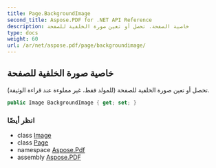 ```yaml
---
title: Page.BackgroundImage
second_title: Aspose.PDF for .NET API Reference
description: خاصية الصفحة. تحصل أو تعين صورة الخلفية للصفحة
type: docs
weight: 60
url: /ar/net/aspose.pdf/page/backgroundimage/
---
```

## خاصية صورة الخلفية للصفحة

تحصل أو تعين صورة الخلفية للصفحة (للمولد فقط، غير مملوءة عند قراءة الوثيقة).

```csharp
public Image BackgroundImage { get; set; }
```

### انظر أيضًا

* class [Image](../../image/)
* class [Page](../)
* namespace [Aspose.Pdf](../../../aspose.pdf/)
* assembly [Aspose.PDF](../../../)